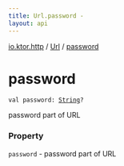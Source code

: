 ```yaml
---
title: Url.password - 
layout: api
---
```


<div class='api-docs-breadcrumbs'><a href="../index.html">io.ktor.http</a> / <a href="index.html">Url</a> / <a href="./password.html">password</a></div>

# password

<div class="signature"><code><span class="keyword">val </span><span class="identifier">password</span><span class="symbol">: </span><a href="https://kotlinlang.org/api/latest/jvm/stdlib/kotlin/-string/index.html"><span class="identifier">String</span></a><span class="symbol">?</span></code></div>

password part of URL

### Property

<code>password</code> - password part of URL